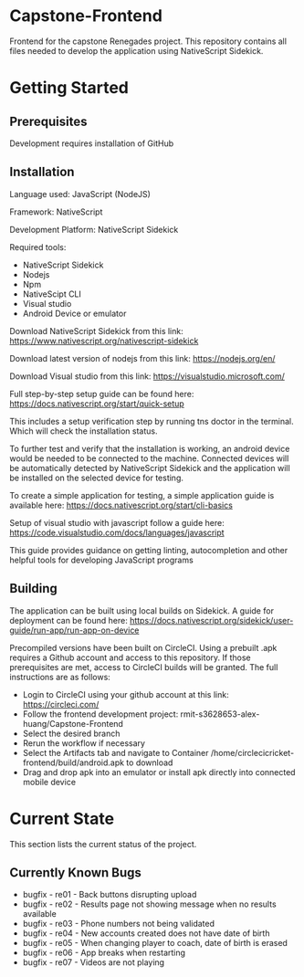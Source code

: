 ﻿# Capstone-Frontend
Frontend for the capstone Renegades project. This repository contains all files needed to develop the application using NativeScript Sidekick.

# Getting Started

## Prerequisites

Development requires installation of GitHub

## Installation

Language used: JavaScript (NodeJS)

Framework: NativeScript

Development Platform: NativeScript Sidekick

Required tools:

- NativeScript Sidekick
- Nodejs
- Npm
- NativeScipt CLI
- Visual studio
- Android Device or emulator

Download NativeScript Sidekick from this link: https://www.nativescript.org/nativescript-sidekick

Download latest version of nodejs from this link: https://nodejs.org/en/

Download Visual studio from this link: https://visualstudio.microsoft.com/

Full step-by-step setup guide can be found here: https://docs.nativescript.org/start/quick-setup

This includes a setup verification step by running tns doctor in the terminal. Which will check the installation status.

To further test and verify that the installation is working, an android device would be needed to be connected to the machine. Connected devices will be automatically detected by NativeScript Sidekick and the application will be installed on the selected device for testing.

To create a simple application for testing, a simple application guide is available here: https://docs.nativescript.org/start/cli-basics

Setup of visual studio with javascript follow a guide here: https://code.visualstudio.com/docs/languages/javascript

This guide provides guidance on getting linting, autocompletion and other helpful tools for developing JavaScript programs

## Building

The application can be built using local builds on Sidekick. A guide for deployment can be found here: https://docs.nativescript.org/sidekick/user-guide/run-app/run-app-on-device

Precompiled versions have been built on CircleCI. Using a prebuilt .apk requires a Github account and access to this repository. If those prerequisites are met, access to CircleCI builds will be granted. The full instructions are as follows:

- Login to CircleCI using your github account at this link: https://circleci.com/
- Follow the frontend development project: rmit-s3628653-alex-huang/Capstone-Frontend
- Select the desired branch
- Rerun the workflow if necessary
- Select the Artifacts tab and navigate to Container /home/circlecicricket-frontend/build/android.apk to download
- Drag and drop apk into an emulator or install apk directly into connected mobile device

# Current State

This section lists the current status of the project.

## Currently Known Bugs

- bugfix - re01 - Back buttons disrupting upload
- bugfix - re02 - Results page not showing message when no results available
- bugfix - re03 - Phone numbers not being validated
- bugfix - re04 - New accounts created does not have date of birth
- bugfix - re05 - When changing player to coach, date of birth is erased
- bugfix - re06 - App breaks when restarting
- bugfix - re07 - Videos are not playing
